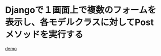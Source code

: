 # Djangoで１画面上で複数のフォームを表示し、各モデルクラスに対してPostメソッドを実行する


[demo](https://github.com/sinjorjob/product_sales_site/blob/master/images/ec-shop-kessai_1.gif)
